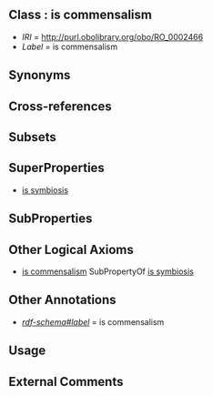 
## Class : is commensalism

 * *IRI* = http://purl.obolibrary.org/obo/RO_0002466
 * *Label* = is commensalism

## Synonyms


## Cross-references


## Subsets


## SuperProperties

 * [is symbiosis](../../RO/65/RO_0002465.md)

## SubProperties


## Other Logical Axioms

 * [is commensalism](../../RO/66/RO_0002466.md) SubPropertyOf [is symbiosis](../../RO/65/RO_0002465.md)

## Other Annotations

 * *[rdf-schema#label](../../el/rdf-schema#label.md)* = is commensalism

## Usage


## External Comments

